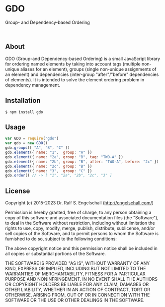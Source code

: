 
GDO
===

Group- and Dependency-based Ordering

<p/>
<img src="https://nodei.co/npm/gdo.png?downloads=true&stars=true" alt=""/>

<p/>
<img src="https://david-dm.org/rse/gdo.png" alt=""/>

About
-----

GDO (Group-and Dependency-based Ordering) is a small JavaScript
library for ordering named elements by taking into account tags
(multiple non-unique aliases for an element), groups (single
non-unique assignments of an element) and dependencies (inter-group
"after"/"before" dependencies of elements). It is intended to solve the
element ordering problem in dependency management.

Installation
------------

```shell
$ npm install gdo
```

Usage
-----

```js
var GDO = require("gdo")
var gdo = new GDO()
gdo.groups([ "A", "B", "C" ])
gdo.element({ name: "1",  group: "A" })
gdo.element({ name: "2a", group: "B", tag: "TWO-A" })
gdo.element({ name: "2b", group: "B", after: "TWO-A", before: "2c" })
gdo.element({ name: "2c", group: "B" })
gdo.element({ name: "3",  group: "C" })
gdo.order() // -> [ "1", "2a", "2b", "2c", "3" ]
```

License
-------

Copyright (c) 2015-2023 Dr. Ralf S. Engelschall (http://engelschall.com/)

Permission is hereby granted, free of charge, to any person obtaining
a copy of this software and associated documentation files (the
"Software"), to deal in the Software without restriction, including
without limitation the rights to use, copy, modify, merge, publish,
distribute, sublicense, and/or sell copies of the Software, and to
permit persons to whom the Software is furnished to do so, subject to
the following conditions:

The above copyright notice and this permission notice shall be included
in all copies or substantial portions of the Software.

THE SOFTWARE IS PROVIDED "AS IS", WITHOUT WARRANTY OF ANY KIND,
EXPRESS OR IMPLIED, INCLUDING BUT NOT LIMITED TO THE WARRANTIES OF
MERCHANTABILITY, FITNESS FOR A PARTICULAR PURPOSE AND NONINFRINGEMENT.
IN NO EVENT SHALL THE AUTHORS OR COPYRIGHT HOLDERS BE LIABLE FOR ANY
CLAIM, DAMAGES OR OTHER LIABILITY, WHETHER IN AN ACTION OF CONTRACT,
TORT OR OTHERWISE, ARISING FROM, OUT OF OR IN CONNECTION WITH THE
SOFTWARE OR THE USE OR OTHER DEALINGS IN THE SOFTWARE.

